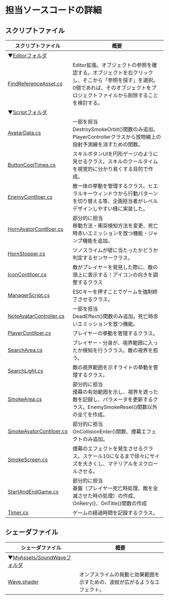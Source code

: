 # 担当ソースコードの詳細  
  
  
## スクリプトファイル
| スクリプトファイル | 概要 |
| --- | --- |
| ▼[Editorフォルダ](https://github.com/shuhei-M/Rear_ProjectFile_2021/tree/main/Rear_MasterVersion/Assets/Editor) |  |
| [FindReferenceAsset.cs](https://github.com/shuhei-M/Rear_ProjectFile_2021/blob/main/Rear_MasterVersion/Assets/Editor/FindReferenceAsset.cs) | Editor拡張。オブジェクトの参照を確認する。オブジェクトを右クリックし、そこから「参照を探す」を選択。0個であれば、そのオブジェクトをプロジェクトファイルから削除することを検討する。 |
| ▼[Scriptフォルダ](https://github.com/shuhei-M/Rear_ProjectFile_2021/tree/main/Rear_MasterVersion/Assets/Scripts) |  |
| [AvatarData.cs](https://github.com/shuhei-M/Rear_ProjectFile_2021/blob/main/Rear_MasterVersion/Assets/Scripts/AvatarData.cs) | 一部を担当<br>DestroySmokeOrbit()関数のみ追加。PlayerControllerクラスから放物線上の投射予測線を消すための関数。 |
| [ButtonCoolTimes.cs](https://github.com/shuhei-M/Rear_ProjectFile_2021/blob/main/Rear_MasterVersion/Assets/Scripts/ButtonCoolTime.cs) | スキルボタンUIを円形ゲージのように見せるクラス。スキルのクールタイムを視覚的に分かり易くする目的で作成。 |
| [EnemyContlloer.cs](https://github.com/shuhei-M/Rear_ProjectFile_2021/blob/main/Rear_MasterVersion/Assets/Scripts/EnemyController.cs) | 敵一体の挙動を管理するクラス。ヒエラルキーウィンドウから行動パターンを切り替える等、企画担当者がレベルデザインしやすい様に実装した。 |
| [HornAvatorContlloer.cs](https://github.com/shuhei-M/Rear_ProjectFile_2021/blob/main/Rear_MasterVersion/Assets/Scripts/HornAvatarController.cs) | 部分的に担当<br>移動方法・衝突検知方法を変更、死亡時赤いエミッションを放つ機能・ジャンプ機能を追加。 |
| [HornStopper.cs](https://github.com/shuhei-M/Rear_ProjectFile_2021/blob/main/Rear_MasterVersion/Assets/Scripts/HornStopper.cs) | ツノスライムが壁に当たったかどうか判定するセンサークラス。 |
| [IconContlloer.cs](https://github.com/shuhei-M/Rear_ProjectFile_2021/blob/main/Rear_MasterVersion/Assets/Scripts/IconController.cs) | 敵がプレイヤーを発見した際に、敵の頭上に表示する！アイコンの向きを調整するクラス |
| [ManagerScript.cs](https://github.com/shuhei-M/Rear_ProjectFile_2021/blob/main/Rear_MasterVersion/Assets/Scripts/ManagerScript.cs) | ESCキーを押すことでゲームを強制終了させるクラス。 |
| [NoteAvatarController.cs](https://github.com/shuhei-M/Rear_ProjectFile_2021/blob/main/Rear_MasterVersion/Assets/Scripts/NoteAvatarController.cs) | 一部を担当<br>DeadEffect()関数のみ追加。死亡時赤いエミッションを放つ機能。 |
| [PlayerContlloer.cs](https://github.com/shuhei-M/Rear_ProjectFile_2021/blob/main/Rear_MasterVersion/Assets/Scripts/PlayerController.cs) | プレイヤーの挙動を管理するクラス。 |
| [SearchArea.cs](https://github.com/shuhei-M/Rear_ProjectFile_2021/blob/main/Rear_MasterVersion/Assets/Scripts/SearchArea.cs) | プレイヤー・分身が、視界範囲に入ったか検知を行うクラス。敵の視界を担う。 |
| [SearchLight.cs](https://github.com/shuhei-M/Rear_ProjectFile_2021/blob/main/Rear_MasterVersion/Assets/Scripts/SearchLight.cs) | 敵の視界範囲を示すライトの挙動を管理するクラス。 |
| [SmokeArea.cs](https://github.com/shuhei-M/Rear_ProjectFile_2021/blob/main/Rear_MasterVersion/Assets/Scripts/SmokeArea.cs) | 部分的に担当<br>煙幕の有効範囲を示し、視界を遮った敵を記録し、パラメータを更新するクラス。EnemySmokeReset()関数以外の全てを作成。 |
| [SmokeAvatorContlloer.cs](https://github.com/shuhei-M/Rear_ProjectFile_2021/blob/main/Rear_MasterVersion/Assets/Scripts/SmokeAvatarController.cs) | 部分的に担当<br>OnCollisionEnter()関数、煙幕エフェクトのみ追加。 |
| [SmokeScreen.cs](https://github.com/shuhei-M/Rear_ProjectFile_2021/blob/main/Rear_MasterVersion/Assets/Scripts/SmokeScreen.cs) | 煙幕のエフェクトを発生させるクラス。スケール10になるまで徐々にサイズを大きくし、マテリアルをスクロールさせる。 |
| [StartAndEndGame.cs](https://github.com/shuhei-M/Rear_ProjectFile_2021/blob/main/Rear_MasterVersion/Assets/Scripts/StartAndEndGame.cs) | 部分的に担当<br>基盤（プレイヤー死亡時処理、敵を全滅させた時の処理）の作成、OnRetry()、OnTitle()関数の作成 |
| [Timer.cs](https://github.com/shuhei-M/Rear_ProjectFile_2021/blob/main/Rear_MasterVersion/Assets/Scripts/Timer.cs) | ゲームの経過時間を記録するクラス。 |
  
  
  
## シェーダファイル
| シェーダファイル | 概要 |
| --- | --- |
| ▼[MyAssets/SoundWaveフォルダ](https://github.com/shuhei-M/Rear_ProjectFile_2021/tree/main/Rear_MasterVersion/Assets/MyAssets/SoundWave) |  |
| [Wave.shader](https://github.com/shuhei-M/Rear_ProjectFile_2021/blob/main/Rear_MasterVersion/Assets/MyAssets/SoundWave/Wave.shader) | オンプスライムの発動と効果範囲を示すための、波紋が広がるようなエフェクト。 |

<!-- 
| [.cs]() |  |
| [ソースファイル名](プロジェクトに保存されているファイル名) | 説明文 |
-->
